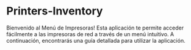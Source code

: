 # Printers-Inventory
Bienvenido al Menú de Impresoras! Esta aplicación te permite acceder fácilmente a las impresoras de red a través de un menú intuitivo. A continuación, encontrarás una guía detallada para utilizar la aplicación.
